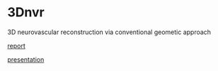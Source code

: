 # 3Dnvr
3D neurovascular reconstruction via conventional geometic approach

[report](https://github.com/jingyizuo/3Dnvr/blob/master/report.pdf)

[presentation](https://github.com/jingyizuo/3Dnvr/blob/master/presentation.pdf)
